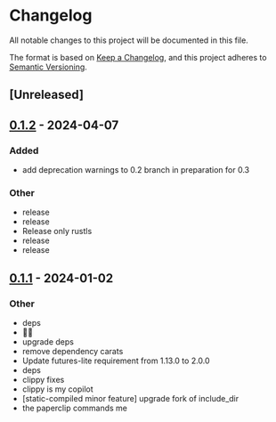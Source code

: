 # Changelog
All notable changes to this project will be documented in this file.

The format is based on [Keep a Changelog](https://keepachangelog.com/en/1.0.0/),
and this project adheres to [Semantic Versioning](https://semver.org/spec/v2.0.0.html).

## [Unreleased]

## [0.1.2](https://github.com/trillium-rs/trillium/compare/trillium-sse-v0.1.1...trillium-sse-v0.1.2) - 2024-04-07

### Added
- add deprecation warnings to 0.2 branch in preparation for 0.3

### Other
- release
- release
- Release only rustls
- release
- release

## [0.1.1](https://github.com/trillium-rs/trillium/compare/trillium-sse-v0.1.0...trillium-sse-v0.1.1) - 2024-01-02

### Other
- deps
- 📎💬
- upgrade deps
- remove dependency carats
- Update futures-lite requirement from 1.13.0 to 2.0.0
- deps
- clippy fixes
- clippy is my copilot
- [static-compiled minor feature] upgrade fork of include_dir
- the paperclip commands me
